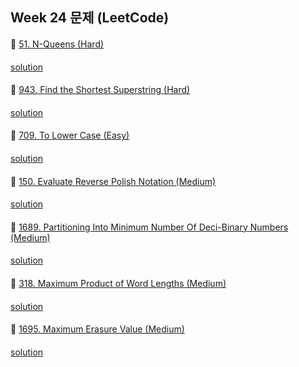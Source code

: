 ## Week 24 문제 (LeetCode)

####
👀 [51. N-Queens (Hard)](https://leetcode.com/problems/n-queens/)
####
[solution]()
####
👀 [943. Find the Shortest Superstring (Hard)](https://leetcode.com/problems/find-the-shortest-superstring/)
####
[solution]()
####
👀 [709. To Lower Case (Easy)](https://leetcode.com/problems/to-lower-case/)
####
[solution]()
####
👀 [150. Evaluate Reverse Polish Notation (Medium)](https://leetcode.com/problems/evaluate-reverse-polish-notation/)
####
[solution]()
####
👀 [1689. Partitioning Into Minimum Number Of Deci-Binary Numbers (Medium)](https://leetcode.com/problems/partitioning-into-minimum-number-of-deci-binary-numbers/)
####
[solution]()
####
👀 [318. Maximum Product of Word Lengths (Medium)](https://leetcode.com/problems/maximum-product-of-word-lengths/)
####
[solution]()
####
👀 [1695. Maximum Erasure Value (Medium)](https://leetcode.com/problems/maximum-erasure-value/)
####
[solution]()
